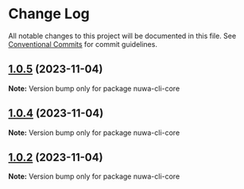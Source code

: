 # Change Log

All notable changes to this project will be documented in this file.
See [Conventional Commits](https://conventionalcommits.org) for commit guidelines.

## [1.0.5](https://github.com/WeilinerL/nuwa-cli/compare/v1.0.4...v1.0.5) (2023-11-04)

**Note:** Version bump only for package nuwa-cli-core

## [1.0.4](https://github.com/WeilinerL/nuwa-cli/compare/v1.0.3...v1.0.4) (2023-11-04)

**Note:** Version bump only for package nuwa-cli-core

## [1.0.2](https://github.com/WeilinerL/nuwa-cli/compare/v1.0.1...v1.0.2) (2023-11-04)

**Note:** Version bump only for package nuwa-cli-core

